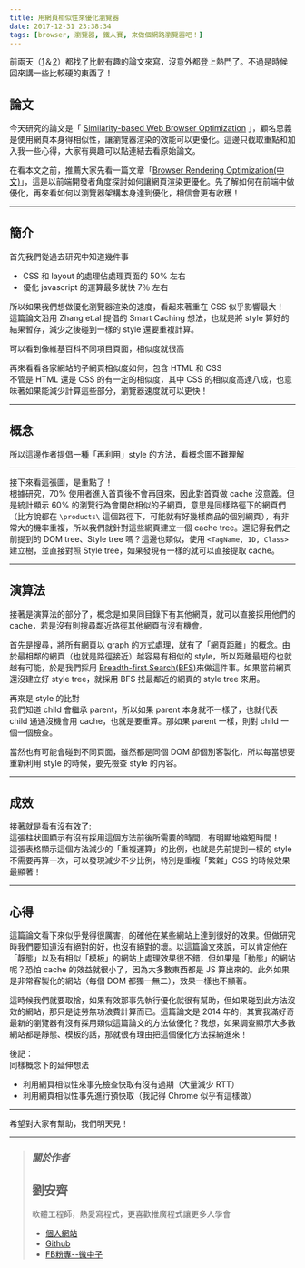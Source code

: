 ```yaml
---
title: 用網頁相似性來優化瀏覽器
date: 2017-12-31 23:38:34
tags: [browser, 瀏覽器, 鐵人賽, 來做個網路瀏覽器吧！]
---
```


                    
&#x524D;&#x5169;&#x5929;&#xFF08;<a href="https://ithelp.ithome.com.tw/articles/10194936?sc=hot" target="_blank">1</a>&#xFF06;<a href="https://ithelp.ithome.com.tw/articles/10194725?sc=hot" target="_blank">2</a>&#xFF09;&#x90FD;&#x627E;&#x4E86;&#x6BD4;&#x8F03;&#x6709;&#x8DA3;&#x7684;&#x8AD6;&#x6587;&#x4F86;&#x5BEB;&#xFF0C;&#x6C92;&#x610F;&#x5916;&#x90FD;&#x767B;&#x4E0A;&#x71B1;&#x9580;&#x4E86;&#x3002;&#x4E0D;&#x904E;&#x662F;&#x6642;&#x5019;&#x56DE;&#x4F86;&#x8B1B;&#x4E00;&#x4E9B;&#x6BD4;&#x8F03;&#x786C;&#x7684;&#x6771;&#x897F;&#x4E86;&#xFF01;</p>
<h2>&#x8AD6;&#x6587;</h2>
<p>&#x4ECA;&#x5929;&#x7814;&#x7A76;&#x7684;&#x8AD6;&#x6587;&#x662F;&#x300C; <a href="https://wwwconference.org/proceedings/www2014/proceedings/p575.pdf" target="_blank">Similarity-based Web Browser Optimization</a> &#x300D;&#xFF0C;&#x9867;&#x540D;&#x601D;&#x7FA9;&#x662F;&#x4F7F;&#x7528;&#x7DB2;&#x9801;&#x672C;&#x8EAB;&#x5F97;&#x76F8;&#x4F3C;&#x6027;&#xFF0C;&#x8B93;&#x700F;&#x89BD;&#x5668;&#x6E32;&#x67D3;&#x7684;&#x6548;&#x80FD;&#x53EF;&#x4EE5;&#x66F4;&#x512A;&#x5316;&#x3002;&#x9019;&#x908A;&#x53EA;&#x622A;&#x53D6;&#x91CD;&#x9EDE;&#x548C;&#x52A0;&#x5165;&#x6211;&#x4E00;&#x4E9B;&#x5FC3;&#x5F97;&#xFF0C;&#x5927;&#x5BB6;&#x6709;&#x8208;&#x8DA3;&#x53EF;&#x4EE5;&#x9EDE;&#x9023;&#x7D50;&#x53BB;&#x770B;&#x539F;&#x59CB;&#x8AD6;&#x6587;&#x3002;</p>
<p>&#x5728;&#x770B;&#x672C;&#x6587;&#x4E4B;&#x524D;&#xFF0C;&#x63A8;&#x85A6;&#x5927;&#x5BB6;&#x5148;&#x770B;&#x4E00;&#x7BC7;&#x6587;&#x7AE0;&#x300C;<a href="https://blog.techbridge.cc/2016/04/02/Browser-Rendering-Optimization/" target="_blank">Browser Rendering Optimization(&#x4E2D;&#x6587;)</a>&#x300D;&#xFF0C;&#x9019;&#x662F;&#x4EE5;&#x524D;&#x7AEF;&#x958B;&#x767C;&#x8005;&#x89D2;&#x5EA6;&#x63A2;&#x8A0E;&#x5982;&#x4F55;&#x8B93;&#x7DB2;&#x9801;&#x6E32;&#x67D3;&#x66F4;&#x512A;&#x5316;&#x3002;&#x5148;&#x4E86;&#x89E3;&#x5982;&#x4F55;&#x5728;&#x524D;&#x7AEF;&#x4E2D;&#x505A;&#x512A;&#x5316;&#xFF0C;&#x518D;&#x4F86;&#x770B;&#x5982;&#x4F55;&#x4EE5;&#x700F;&#x89BD;&#x5668;&#x67B6;&#x69CB;&#x672C;&#x8EAB;&#x9054;&#x5230;&#x512A;&#x5316;&#xFF0C;&#x76F8;&#x4FE1;&#x6703;&#x66F4;&#x6709;&#x6536;&#x7A6B;&#xFF01;</p>
<hr>
<h2>&#x7C21;&#x4ECB;</h2>
<p>&#x9996;&#x5148;&#x6211;&#x5011;&#x5F9E;&#x904E;&#x53BB;&#x7814;&#x7A76;&#x4E2D;&#x77E5;&#x9053;&#x5E7E;&#x4EF6;&#x4E8B;</p>
<ul>
<li>CSS &#x548C; layout &#x7684;&#x8655;&#x7406;&#x4F54;&#x8655;&#x7406;&#x9801;&#x9762;&#x7684; 50% &#x5DE6;&#x53F3;</li>
<li>&#x512A;&#x5316; javascript &#x7684;&#x904B;&#x7B97;&#x6700;&#x591A;&#x5C31;&#x5FEB; 7&#xFF05; &#x5DE6;&#x53F3;</li>
</ul>
<p>&#x6240;&#x4EE5;&#x5982;&#x679C;&#x6211;&#x5011;&#x60F3;&#x505A;&#x512A;&#x5316;&#x700F;&#x89BD;&#x5668;&#x6E32;&#x67D3;&#x7684;&#x901F;&#x5EA6;&#xFF0C;&#x770B;&#x8D77;&#x4F86;&#x8457;&#x91CD;&#x5728; CSS &#x4F3C;&#x4E4E;&#x5F71;&#x97FF;&#x6700;&#x5927;&#xFF01;<br>
&#x9019;&#x7BC7;&#x8AD6;&#x6587;&#x6CBF;&#x7528; Zhang et.al &#x63D0;&#x5021;&#x7684; Smart Caching &#x60F3;&#x6CD5;&#xFF0C;&#x4E5F;&#x5C31;&#x662F;&#x5C07; style &#x7B97;&#x597D;&#x7684;&#x7D50;&#x679C;&#x66AB;&#x5B58;&#xFF0C;&#x6E1B;&#x5C11;&#x4E4B;&#x5F8C;&#x78B0;&#x5230;&#x4E00;&#x6A23;&#x7684; style &#x9084;&#x8981;&#x91CD;&#x8907;&#x8A08;&#x7B97;&#x3002;</p>
<p>&#x53EF;&#x4EE5;&#x770B;&#x5230;&#x50CF;&#x7DAD;&#x57FA;&#x767E;&#x79D1;&#x4E0D;&#x540C;&#x9805;&#x76EE;&#x9801;&#x9762;&#xFF0C;&#x76F8;&#x4F3C;&#x5EA6;&#x5C31;&#x5F88;&#x9AD8;<br>
<img src="https://user-images.githubusercontent.com/18013815/34462183-fcc89040-ee78-11e7-8e6b-77ca8e27f05c.png" alt></p>
<p>&#x518D;&#x4F86;&#x770B;&#x770B;&#x5404;&#x5BB6;&#x7DB2;&#x7AD9;&#x7684;&#x5B50;&#x7DB2;&#x9801;&#x76F8;&#x4F3C;&#x5EA6;&#x5982;&#x4F55;&#xFF0C;&#x5305;&#x542B; HTML &#x548C; CSS<br>
<img src="https://user-images.githubusercontent.com/18013815/34462196-3b305b60-ee79-11e7-9ff8-d7fb26e8353f.png" alt><br>
&#x4E0D;&#x7BA1;&#x662F; HTML &#x9084;&#x662F; CSS &#x7684;&#x6709;&#x4E00;&#x5B9A;&#x7684;&#x76F8;&#x4F3C;&#x5EA6;&#xFF0C;&#x5176;&#x4E2D; CSS &#x7684;&#x76F8;&#x4F3C;&#x5EA6;&#x9AD8;&#x9054;&#x516B;&#x6210;&#xFF0C;&#x4E5F;&#x610F;&#x5473;&#x8457;&#x5982;&#x679C;&#x80FD;&#x6E1B;&#x5C11;&#x8A08;&#x7B97;&#x9019;&#x4E9B;&#x90E8;&#x5206;&#xFF0C;&#x700F;&#x89BD;&#x5668;&#x901F;&#x5EA6;&#x5C31;&#x53EF;&#x4EE5;&#x66F4;&#x5FEB;&#xFF01;</p>
<hr>
<h2>&#x6982;&#x5FF5;</h2>
<p>&#x6240;&#x4EE5;&#x9019;&#x908A;&#x4F5C;&#x8005;&#x63D0;&#x5021;&#x4E00;&#x7A2E;&#x300C;&#x518D;&#x5229;&#x7528;&#x300D;style &#x7684;&#x65B9;&#x6CD5;&#xFF0C;&#x770B;&#x6982;&#x5FF5;&#x5716;&#x4E0D;&#x96E3;&#x7406;&#x89E3;<br>
<img src="https://user-images.githubusercontent.com/18013815/34462233-22b9f0e0-ee7a-11e7-87a1-5bbfb6a3c423.png" alt></p>
<hr>
<p>&#x63A5;&#x4E0B;&#x4F86;&#x770B;&#x9019;&#x5F35;&#x5716;&#xFF0C;&#x662F;&#x91CD;&#x9EDE;&#x4E86;&#xFF01;<br>
<img src="https://user-images.githubusercontent.com/18013815/34462292-55f201b8-ee7b-11e7-909d-e8ed65e58501.png" alt><br>
&#x6839;&#x64DA;&#x7814;&#x7A76;&#xFF0C;70% &#x4F7F;&#x7528;&#x8005;&#x9032;&#x5165;&#x9996;&#x9801;&#x5F8C;&#x4E0D;&#x6703;&#x518D;&#x56DE;&#x4F86;&#xFF0C;&#x56E0;&#x6B64;&#x5C0D;&#x9996;&#x9801;&#x505A; cache &#x6C92;&#x610F;&#x7FA9;&#x3002;&#x4F46;&#x662F;&#x7D71;&#x8A08;&#x986F;&#x793A; 60% &#x7684;&#x700F;&#x89BD;&#x884C;&#x70BA;&#x6703;&#x958B;&#x555F;&#x76F8;&#x4F3C;&#x7684;&#x5B50;&#x7DB2;&#x9801;&#xFF0C;&#x610F;&#x601D;&#x662F;&#x540C;&#x6A23;&#x8DEF;&#x5F91;&#x4E0B;&#x7684;&#x7DB2;&#x9801;&#x5011;&#xFF08;&#x6BD4;&#x65B9;&#x8AAA;&#x90FD;&#x5728; <code>\products\</code> &#x9019;&#x500B;&#x8DEF;&#x5F91;&#x4E0B;&#xFF0C;&#x53EF;&#x80FD;&#x5C31;&#x6709;&#x597D;&#x5E7E;&#x6A23;&#x5546;&#x54C1;&#x7684;&#x500B;&#x5225;&#x7DB2;&#x9801;&#xFF09;&#xFF0C;&#x6709;&#x975E;&#x5E38;&#x5927;&#x7684;&#x6A5F;&#x7387;&#x91CD;&#x8907;&#xFF0C;&#x6240;&#x4EE5;&#x6211;&#x5011;&#x5C31;&#x91DD;&#x5C0D;&#x9019;&#x4E9B;&#x7DB2;&#x9801;&#x5EFA;&#x7ACB;&#x4E00;&#x500B; cache tree&#x3002;&#x9084;&#x8A18;&#x5F97;&#x6211;&#x5011;&#x4E4B;&#x524D;&#x63D0;&#x5230;&#x7684; DOM tree&#x3001;Style tree &#x55CE;&#xFF1F;&#x9019;&#x908A;&#x4E5F;&#x985E;&#x4F3C;&#xFF0C;&#x4F7F;&#x7528; <code>&lt;TagName, ID, Class&gt;</code> &#x5EFA;&#x7ACB;&#x6A39;&#xFF0C;&#x4E26;&#x76F4;&#x63A5;&#x5C0D;&#x7167; Style tree&#xFF0C;&#x5982;&#x679C;&#x767C;&#x73FE;&#x6709;&#x4E00;&#x6A23;&#x7684;&#x5C31;&#x53EF;&#x4EE5;&#x76F4;&#x63A5;&#x63D0;&#x53D6; cache&#x3002;</p>
<hr>
<h2>&#x6F14;&#x7B97;&#x6CD5;</h2>
<p>&#x63A5;&#x8457;&#x662F;&#x6F14;&#x7B97;&#x6CD5;&#x7684;&#x90E8;&#x5206;&#x4E86;&#xFF0C;&#x6982;&#x5FF5;&#x662F;&#x5982;&#x679C;&#x540C;&#x76EE;&#x9304;&#x4E0B;&#x6709;&#x5176;&#x4ED6;&#x7DB2;&#x9801;&#xFF0C;&#x5C31;&#x53EF;&#x4EE5;&#x76F4;&#x63A5;&#x63A1;&#x7528;&#x4ED6;&#x5011;&#x7684; cache&#xFF0C;&#x82E5;&#x662F;&#x6C92;&#x6709;&#x5247;&#x641C;&#x5C0B;&#x9130;&#x8FD1;&#x8DEF;&#x5F91;&#x5176;&#x4ED6;&#x7DB2;&#x9801;&#x6709;&#x6C92;&#x6709;&#x6A5F;&#x6703;&#x3002;</p>
<p>&#x9996;&#x5148;&#x662F;&#x641C;&#x5C0B;&#xFF0C;&#x5C07;&#x6240;&#x6709;&#x7DB2;&#x9801;&#x4EE5; graph &#x7684;&#x65B9;&#x5F0F;&#x8655;&#x7406;&#xFF0C;&#x5C31;&#x6709;&#x4E86;&#x300C;&#x7DB2;&#x9801;&#x8DDD;&#x96E2;&#x300D;&#x7684;&#x6982;&#x5FF5;&#x3002;&#x7531;&#x65BC;&#x6700;&#x76F8;&#x9130;&#x7684;&#x7DB2;&#x9801;&#xFF08;&#x4E5F;&#x5C31;&#x662F;&#x8DEF;&#x5F91;&#x63A5;&#x8FD1;&#xFF09;&#x8D8A;&#x5BB9;&#x6613;&#x6709;&#x76F8;&#x4F3C;&#x7684; style&#xFF0C;&#x6240;&#x4EE5;&#x8DDD;&#x96E2;&#x6700;&#x77ED;&#x7684;&#x4E5F;&#x5C31;&#x8D8A;&#x6709;&#x53EF;&#x80FD;&#xFF0C;&#x65BC;&#x662F;&#x6211;&#x5011;&#x63A1;&#x7528; <a href="https://www.csie.ntnu.edu.tw/~u91029/Graph.html#4" target="_blank">Breadth-first Search(BFS)</a>&#x4F86;&#x505A;&#x9019;&#x4EF6;&#x4E8B;&#x3002;&#x5982;&#x679C;&#x7576;&#x524D;&#x7DB2;&#x9801;&#x9084;&#x6C92;&#x5EFA;&#x7ACB;&#x597D; style tree&#xFF0C;&#x5C31;&#x63A1;&#x7528; BFS &#x627E;&#x6700;&#x9130;&#x8FD1;&#x7684;&#x7DB2;&#x9801;&#x7684; style tree &#x4F86;&#x7528;&#x3002;</p>
<p>&#x518D;&#x4F86;&#x662F; style &#x7684;&#x6BD4;&#x5C0D;<br>
<img src="https://user-images.githubusercontent.com/18013815/34462376-88c2690a-ee7d-11e7-9143-6b8401e62449.png" alt><br>
&#x6211;&#x5011;&#x77E5;&#x9053; child &#x6703;&#x7E7C;&#x627F; parent&#xFF0C;&#x6240;&#x4EE5;&#x5982;&#x679C; parent &#x672C;&#x8EAB;&#x5C31;&#x4E0D;&#x4E00;&#x6A23;&#x4E86;&#xFF0C;&#x4E5F;&#x5C31;&#x4EE3;&#x8868; child &#x901A;&#x901A;&#x6C92;&#x6A5F;&#x6703;&#x7528; cache&#xFF0C;&#x4E5F;&#x5C31;&#x662F;&#x8981;&#x91CD;&#x7B97;&#x3002;&#x90A3;&#x5982;&#x679C; parent &#x4E00;&#x6A23;&#xFF0C;&#x5247;&#x5C0D; child &#x4E00;&#x500B;&#x4E00;&#x500B;&#x6AA2;&#x67E5;&#x3002;</p>
<p>&#x7576;&#x7136;&#x4E5F;&#x6709;&#x53EF;&#x80FD;&#x6703;&#x78B0;&#x5230;&#x4E0D;&#x540C;&#x9801;&#x9762;&#xFF0C;&#x96D6;&#x7136;&#x90FD;&#x662F;&#x540C;&#x500B; DOM &#x537B;&#x500B;&#x5225;&#x5BA2;&#x88FD;&#x5316;&#xFF0C;&#x6240;&#x4EE5;&#x6BCF;&#x7576;&#x60F3;&#x8981;&#x91CD;&#x65B0;&#x5229;&#x7528; style &#x7684;&#x6642;&#x5019;&#xFF0C;&#x8981;&#x5148;&#x6AA2;&#x67E5; style &#x7684;&#x5167;&#x5BB9;&#x3002;</p>
<hr>
<h2>&#x6210;&#x6548;</h2>
<p>&#x63A5;&#x8457;&#x5C31;&#x662F;&#x770B;&#x6709;&#x6C92;&#x6709;&#x6548;&#x4E86;:<br>
&#x9019;&#x5F35;&#x67F1;&#x72C0;&#x5716;&#x986F;&#x793A;&#x6709;&#x6C92;&#x6709;&#x63A1;&#x7528;&#x9019;&#x500B;&#x65B9;&#x6CD5;&#x524D;&#x5F8C;&#x6240;&#x9700;&#x8981;&#x7684;&#x6642;&#x9593;&#xFF0C;&#x6709;&#x660E;&#x986F;&#x5730;&#x7E2E;&#x77ED;&#x6642;&#x9593;&#xFF01;<br>
<img src="https://user-images.githubusercontent.com/18013815/34462515-98e6e7a4-ee80-11e7-9458-2d2006193fc8.png" alt><br>
&#x9019;&#x5F35;&#x8868;&#x683C;&#x986F;&#x793A;&#x9019;&#x500B;&#x65B9;&#x6CD5;&#x6E1B;&#x5C11;&#x7684;&#x300C;&#x91CD;&#x8907;&#x904B;&#x7B97;&#x300D;&#x7684;&#x6BD4;&#x4F8B;&#xFF0C;&#x4E5F;&#x5C31;&#x662F;&#x5148;&#x524D;&#x63D0;&#x5230;&#x4E00;&#x6A23;&#x7684; style &#x4E0D;&#x9700;&#x8981;&#x518D;&#x7B97;&#x4E00;&#x6B21;&#xFF0C;&#x53EF;&#x4EE5;&#x767C;&#x73FE;&#x6E1B;&#x5C11;&#x4E0D;&#x5C11;&#x6BD4;&#x4F8B;&#xFF0C;&#x7279;&#x5225;&#x662F;&#x91CD;&#x8907;&#x300C;&#x7E41;&#x96DC;&#x300D;CSS &#x7684;&#x6642;&#x5019;&#x6548;&#x679C;&#x6700;&#x986F;&#x8457;&#xFF01;<br>
<img src="https://user-images.githubusercontent.com/18013815/34462517-99ae67b6-ee80-11e7-9f86-a93bdf3cee59.png" alt></p>
<hr>
<h2>&#x5FC3;&#x5F97;</h2>
<p>&#x9019;&#x7BC7;&#x8AD6;&#x6587;&#x770B;&#x4E0B;&#x4F86;&#x4F3C;&#x4E4E;&#x89BA;&#x5F97;&#x5F88;&#x53B2;&#x5BB3;&#xFF0C;&#x7684;&#x78BA;&#x4ED6;&#x5728;&#x67D0;&#x4E9B;&#x7DB2;&#x7AD9;&#x4E0A;&#x9054;&#x5230;&#x5F88;&#x597D;&#x7684;&#x6548;&#x679C;&#x3002;&#x4F46;&#x505A;&#x7814;&#x7A76;&#x6642;&#x6211;&#x5011;&#x8981;&#x77E5;&#x9053;&#x6C92;&#x6709;&#x7D55;&#x5C0D;&#x7684;&#x597D;&#xFF0C;&#x4E5F;&#x6C92;&#x6709;&#x7D55;&#x5C0D;&#x7684;&#x58DE;&#x3002;&#x4EE5;&#x9019;&#x7BC7;&#x8AD6;&#x6587;&#x4F86;&#x8AAA;&#xFF0C;&#x53EF;&#x4EE5;&#x80AF;&#x5B9A;&#x4ED6;&#x5728;&#x300C;&#x975C;&#x614B;&#x300D;&#x4EE5;&#x53CA;&#x6709;&#x76F8;&#x4F3C;&#x300C;&#x6A21;&#x677F;&#x300D;&#x7684;&#x7DB2;&#x7AD9;&#x4E0A;&#x8655;&#x7406;&#x6548;&#x679C;&#x5F88;&#x4E0D;&#x932F;&#xFF0C;&#x4F46;&#x5982;&#x679C;&#x662F;&#x300C;&#x52D5;&#x614B;&#x300D;&#x7684;&#x7DB2;&#x7AD9;&#x5462;&#xFF1F;&#x6050;&#x6015; cache &#x7684;&#x6548;&#x76CA;&#x5C31;&#x5F88;&#x5C0F;&#x4E86;&#xFF0C;&#x56E0;&#x70BA;&#x5927;&#x591A;&#x6578;&#x6771;&#x897F;&#x90FD;&#x662F; JS &#x7B97;&#x51FA;&#x4F86;&#x7684;&#x3002;&#x6B64;&#x5916;&#x5982;&#x679C;&#x662F;&#x975E;&#x5E38;&#x5BA2;&#x88FD;&#x5316;&#x7684;&#x7DB2;&#x7AD9;&#xFF08;&#x6BCF;&#x500B; DOM &#x90FD;&#x7368;&#x4E00;&#x7121;&#x4E8C;&#xFF09;&#xFF0C;&#x6548;&#x679C;&#x4E00;&#x6A23;&#x4E5F;&#x4E0D;&#x986F;&#x8457;&#x3002;</p>
<p>&#x9019;&#x6642;&#x5019;&#x6211;&#x5011;&#x5C31;&#x8981;&#x53D6;&#x6368;&#xFF0C;&#x5982;&#x679C;&#x6709;&#x6548;&#x90A3;&#x4E8B;&#x5148;&#x57F7;&#x884C;&#x512A;&#x5316;&#x5C31;&#x5F88;&#x6709;&#x5E6B;&#x52A9;&#xFF0C;&#x4F46;&#x5982;&#x679C;&#x78B0;&#x5230;&#x6B64;&#x65B9;&#x6CD5;&#x6C92;&#x6548;&#x7684;&#x7DB2;&#x7AD9;&#xFF0C;&#x90A3;&#x53EA;&#x662F;&#x5F92;&#x52DE;&#x7121;&#x529F;&#x6D6A;&#x8CBB;&#x8A08;&#x7B97;&#x800C;&#x5DF2;&#x3002;&#x9019;&#x7BC7;&#x8AD6;&#x6587;&#x662F; 2014 &#x5E74;&#x7684;&#xFF0C;&#x5176;&#x5BE6;&#x6211;&#x6EFF;&#x597D;&#x5947;&#x6700;&#x65B0;&#x7684;&#x700F;&#x89BD;&#x5668;&#x6709;&#x6C92;&#x6709;&#x63A1;&#x7528;&#x985E;&#x4F3C;&#x9019;&#x7BC7;&#x8AD6;&#x6587;&#x7684;&#x65B9;&#x6CD5;&#x505A;&#x512A;&#x5316;&#xFF1F;&#x6211;&#x60F3;&#xFF0C;&#x5982;&#x679C;&#x8ABF;&#x67E5;&#x986F;&#x793A;&#x5927;&#x591A;&#x6578;&#x7DB2;&#x7AD9;&#x90FD;&#x662F;&#x975C;&#x614B;&#x3001;&#x6A21;&#x677F;&#x7684;&#x8A71;&#xFF0C;&#x90A3;&#x5C31;&#x5F88;&#x6709;&#x7406;&#x7531;&#x628A;&#x9019;&#x500B;&#x512A;&#x5316;&#x65B9;&#x6CD5;&#x63A1;&#x7D0D;&#x9032;&#x4F86;&#xFF01;</p>
<p>&#x5F8C;&#x8A18;&#xFF1A;<br>
&#x540C;&#x6A23;&#x6982;&#x5FF5;&#x4E0B;&#x7684;&#x5EF6;&#x4F38;&#x60F3;&#x6CD5;</p>
<ul>
<li>&#x5229;&#x7528;&#x7DB2;&#x9801;&#x76F8;&#x4F3C;&#x6027;&#x4F86;&#x4E8B;&#x5148;&#x6AA2;&#x67E5;&#x5FEB;&#x53D6;&#x6709;&#x6C92;&#x6709;&#x904E;&#x671F;&#xFF08;&#x5927;&#x91CF;&#x6E1B;&#x5C11; RTT&#xFF09;</li>
<li>&#x5229;&#x7528;&#x7DB2;&#x9801;&#x76F8;&#x4F3C;&#x6027;&#x4E8B;&#x5148;&#x9032;&#x884C;&#x9810;&#x5FEB;&#x53D6;&#xFF08;&#x6211;&#x8A18;&#x5F97; Chrome &#x4F3C;&#x4E4E;&#x6709;&#x9019;&#x6A23;&#x505A;&#xFF09;</li>
</ul>
<hr>
<p>&#x5E0C;&#x671B;&#x5C0D;&#x5927;&#x5BB6;&#x6709;&#x5E6B;&#x52A9;&#xFF0C;&#x6211;&#x5011;&#x660E;&#x5929;&#x898B;&#xFF01;</p>
<hr>
<blockquote>
<h3><em><strong>&#x95DC;&#x65BC;&#x4F5C;&#x8005;</strong></em></h3>
<h2>&#x5289;&#x5B89;&#x9F4A;</h2>
<p>&#x8EDF;&#x9AD4;&#x5DE5;&#x7A0B;&#x5E2B;&#xFF0C;&#x71B1;&#x611B;&#x5BEB;&#x7A0B;&#x5F0F;&#xFF0C;&#x66F4;&#x559C;&#x6B61;&#x63A8;&#x5EE3;&#x7A0B;&#x5F0F;&#x8B93;&#x66F4;&#x591A;&#x4EBA;&#x5B78;&#x6703;</p>
<ul>
<li>
<a href="https://tigercosmos.github.io" target="_blank">&#x500B;&#x4EBA;&#x7DB2;&#x7AD9;</a>
</li>
<li>
<a href="https://github.com/tigercosmos" target="_blank">Github</a>
</li>
<li>
<a href="https://www.facebook.com/CodingNeutrino/" target="_blank">FB&#x7C89;&#x5C08;--&#x5FAE;&#x4E2D;&#x5B50;</a>
</li>
</ul>
</blockquote>
 <br>
                                                    </div>
                    </div>
                
